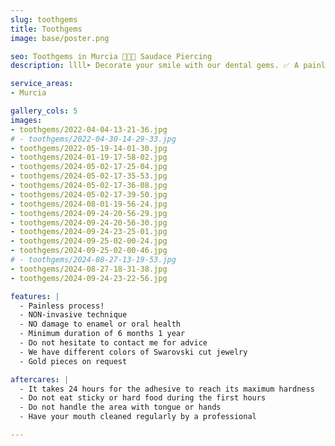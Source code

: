 ```yaml
---
slug: toothgems
title: Toothgems
image: base/poster.png

seo: Toothgems in Murcia 🧷👂🏻 Saudace Piercing
description: llll➤ Decorate your smile with our dental gems. ✅ A painless and non-invasive process that gives you a special touch.

service_areas:
- Murcia

gallery_cols: 5
images:
- toothgems/2022-04-04-13-21-36.jpg
# - toothgems/2022-04-30-14-29-33.jpg
- toothgems/2022-05-19-14-01-30.jpg
- toothgems/2024-01-19-17-58-02.jpg
- toothgems/2024-05-02-17-25-04.jpg
- toothgems/2024-05-02-17-35-53.jpg
- toothgems/2024-05-02-17-36-08.jpg
- toothgems/2024-05-02-17-39-50.jpg
- toothgems/2024-08-01-19-56-24.jpg
- toothgems/2024-09-24-20-56-29.jpg
- toothgems/2024-09-24-20-56-30.jpg
- toothgems/2024-09-24-23-25-01.jpg
- toothgems/2024-09-25-02-00-24.jpg
- toothgems/2024-09-25-02-00-46.jpg
# - toothgems/2024-08-27-13-19-53.jpg
- toothgems/2024-08-27-18-31-38.jpg
- toothgems/2024-09-24-23-22-56.jpg

features: |
  - Painless process!
  - NON-invasive technique
  - NO damage to enamel or oral health
  - Minimum duration of 6 months 1 year
  - Do not hesitate to contact me for advice
  - We have different colors of Swarovski cut jewelry
  - Gold pieces on request

aftercares: |
  - It takes 24 hours for the adhesive to reach its maximum hardness
  - Do not eat sticky or hard food during the first hours
  - Do not handle the area with tongue or hands
  - Have your mouth cleaned regularly by a professional

---
```

